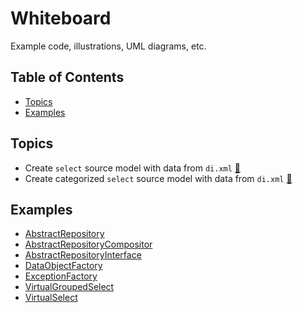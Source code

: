 # Whiteboard

Example code, illustrations, UML diagrams, etc.

## Table of Contents

+ [Topics](#topics)
+ [Examples](#examples)

## Topics

+ Create `select` source model with data from `di.xml` [&#128279;](docs/VirtualSelect.md)
+ Create categorized `select` source model with data from `di.xml` [&#128279;](docs/VirtualGroupedSelect.md)

## Examples

+ [AbstractRepository](docs/AbstractRepository.md)
+ [AbstractRepositoryCompositor](docs/AbstractRepositoryCompositor.md)
+ [AbstractRepositoryInterface](docs/AbstractRepositoryInterface.md)
+ [DataObjectFactory](docs/DataObjectFactory.md)
+ [ExceptionFactory](docs/ExceptionFactory.md)
+ [VirtualGroupedSelect](docs/VirtualGroupedSelect.md)
+ [VirtualSelect](docs/VirtualSelect.md)
